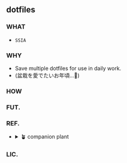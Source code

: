## dotfiles
### WHAT
- `SSIA`

### WHY
- Save multiple dotfiles for use in daily work.
- (盆栽を愛でたいお年頃...🍵)

<!--
## How to use
https://docs.github.com/get-started/writing-on-github/working-with-advanced-formatting/creating-diagrams#creating-mermaid-diagrams
-->
### HOW

### FUT.

### REF.
- <details>
    <summary> 🪴 companion plant </summary>
    
        ※ いいな~と思った方々の個人的覚書

     - https://github.com/mhanberg/.dotfiles
     - https://github.com/yutkat/dotfiles
     - https://github.com/mollifier/config 
     - https://github.com/disk-inue/dotfiles cf.[Zenn](https://zenn.dev/monicle/articles/59ff479ae51c66)
     - https://github.com/shiro/dotfiles
     - https://github.com/botamotch/dotfiles cf.[Zenn](https://zenn.dev/botamotch/articles/e7960f0dc84d8b)
     - https://github.com/ayuukumakuma/dotfiles cf.[Zenn](https://zenn.dev/ayuu/scraps/4e66fbba691781)
     - https://github.com/rainbartown/dotfiles-sample cf.[Qiita](https://qiita.com/rainbartown/items/d7f59fe4047733c14e8b)
     - https://github.com/dtan4/dot.zsh
     - https://github.com/kachick/dotfiles
    

    </details>

### LIC.
